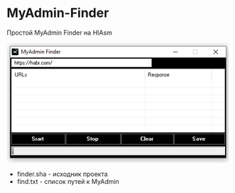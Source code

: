 # MyAdmin-Finder
Простой MyAdmin Finder на HIAsm

![Image alt](https://github.com/the-Gross/MyAdmin-Finder/blob/main/Screenshot.png)

* finder.sha - исходник проекта
* find.txt - список путей к MyAdmin
